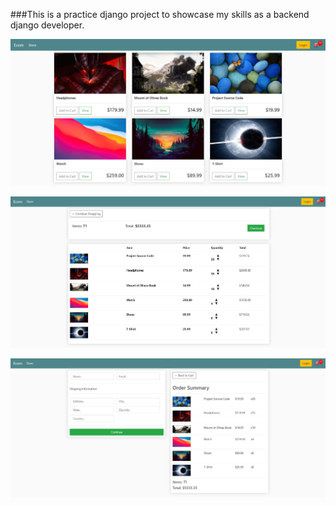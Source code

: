###This is a practice django project to showcase my skills as a backend django developer.

![](https://github.com/yourhonor1996/Ecommerce-Store/blob/master/.showcase/1.jpg)

![](https://github.com/yourhonor1996/Ecommerce-Store/blob/master/.showcase/2.jpg)

![](https://github.com/yourhonor1996/Ecommerce-Store/blob/master/.showcase/3.jpg)